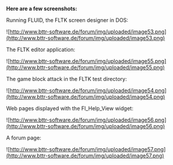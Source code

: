 **Here are a few screenshots:**

Running FLUID, the FLTK screen designer in DOS:

![http://www.bttr-software.de/forum/img/uploaded/image53.png](http://www.bttr-software.de/forum/img/uploaded/image53.png)

The FLTK editor application:

![http://www.bttr-software.de/forum/img/uploaded/image55.png](http://www.bttr-software.de/forum/img/uploaded/image55.png)

The game block attack in the FLTK test directory:

![http://www.bttr-software.de/forum/img/uploaded/image54.png](http://www.bttr-software.de/forum/img/uploaded/image54.png)

Web pages displayed with the Fl\_Help\_View widget:

![http://www.bttr-software.de/forum/img/uploaded/image56.png](http://www.bttr-software.de/forum/img/uploaded/image56.png)

A forum page:

![http://www.bttr-software.de/forum/img/uploaded/image57.png](http://www.bttr-software.de/forum/img/uploaded/image57.png)